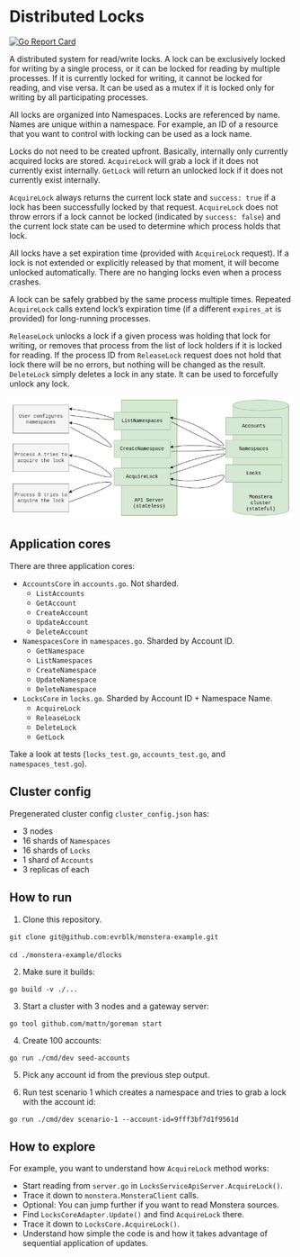 # Distributed Locks

[![Go Report Card](https://goreportcard.com/badge/github.com/evrblk/monstera-example/dlocks)](https://goreportcard.com/report/github.com/evrblk/monstera-example/ledger/dlocks)

A distributed system for read/write locks. A lock can be exclusively locked for writing by a single process, or it can 
be locked for reading by multiple processes. If it is currently locked for writing, it cannot be locked for reading, and
vise versa. It can be used as a mutex if it is locked only for writing by all participating processes.

All locks are organized into Namespaces. Locks are referenced by name. Names are unique within a namespace. For example,
an ID of a resource that you want to control with locking can be used as a lock name.

Locks do not need to be created upfront. Basically, internally only currently acquired locks are stored. `AcquireLock` 
will grab a lock if it does not currently exist internally. `GetLock` will return an unlocked lock if it does not 
currently exist internally.

`AcquireLock` always returns the current lock state and `success: true` if a lock has been successfully locked by 
that request. `AcquireLock` does not throw errors if a lock cannot be locked (indicated by `success: false`) and the 
current lock state can be used to determine which process holds that lock.

All locks have a set expiration time (provided with `AcquireLock` request). If a lock is not extended or explicitly
released by that moment, it will become unlocked automatically. There are no hanging locks even when a process crashes.

A lock can be safely grabbed by the same process multiple times. Repeated `AcquireLock` calls extend lock’s expiration
time (if a different `expires_at` is provided) for long-running processes.

`ReleaseLock` unlocks a lock if a given process was holding that lock for writing, or removes that process from the list
of lock holders if it is locked for reading. If the process ID from `ReleaseLock` request does not hold that lock there
will be no errors, but nothing will be changed as the result. `DeleteLock` simply deletes a lock in any state. It can be
used to forcefully unlock any lock.

![Diagram](diagram.png)

## Application cores

There are three application cores:

* `AccountsCore` in `accounts.go`. Not sharded.
  * `ListAccounts`
  * `GetAccount`
  * `CreateAccount`
  * `UpdateAccount`
  * `DeleteAccount`
* `NamespacesCore` in `namespaces.go`. Sharded by Account ID.
  * `GetNamespace`
  * `ListNamespaces`
  * `CreateNamespace`
  * `UpdateNamespace`
  * `DeleteNamespace`
* `LocksCore` in `locks.go`. Sharded by Account ID + Namespace Name.
  * `AcquireLock`
  * `ReleaseLock`
  * `DeleteLock`
  * `GetLock`

Take a look at tests (`locks_test.go`, `accounts_test.go`, and `namespaces_test.go`). 

## Cluster config

Pregenerated cluster config `cluster_config.json` has:

* 3 nodes
* 16 shards of `Namespaces`
* 16 shards of `Locks`
* 1 shard of `Accounts`
* 3 replicas of each

## How to run

1. Clone this repository.

```
git clone git@github.com:evrblk/monstera-example.git

cd ./monstera-example/dlocks
```

2. Make sure it builds:

```
go build -v ./...
```

3. Start a cluster with 3 nodes and a gateway server:

```
go tool github.com/mattn/goreman start
```

4. Create 100 accounts:

```
go run ./cmd/dev seed-accounts
```

5. Pick any account id from the previous step output.

6. Run test scenario 1 which creates a namespace and tries to grab a lock with the account id:

```
go run ./cmd/dev scenario-1 --account-id=9fff3bf7d1f9561d
```

## How to explore

For example, you want to understand how `AcquireLock` method works:

* Start reading from `server.go` in `LocksServiceApiServer.AcquireLock()`.
* Trace it down to `monstera.MonsteraClient` calls.
* Optional: You can jump further if you want to read Monstera sources.
* Find `LocksCoreAdapter.Update()` and find `AcquireLock` there.
* Trace it down to `LocksCore.AcquireLock()`.
* Understand how simple the code is and how it takes advantage of sequential application of updates.
